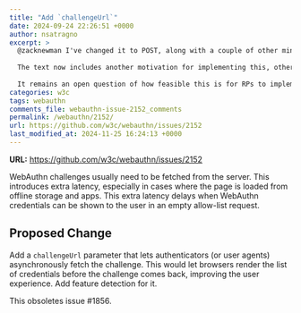 ```yaml
---
title: "Add `challengeUrl`"
date: 2024-09-24 22:26:51 +0000
author: nsatragno
excerpt: >
  @zacknewman I've changed it to POST, along with a couple of other minor tweaks.
  
  The text now includes another motivation for implementing this, other than latency: RPs would have to generate and store far fewer challenges than they currently do when using conditional UI.
  
  It remains an open question of how feasible this is for RPs to implement given the proposed security-related restrictions on its implementation.
categories: w3c
tags: webauthn
comments_file: webauthn-issue-2152_comments
permalink: /webauthn/2152/
url: https://github.com/w3c/webauthn/issues/2152
last_modified_at: 2024-11-25 16:24:13 +0000
---
```



**URL:** https://github.com/w3c/webauthn/issues/2152

WebAuthn challenges usually need to be fetched from the server. This introduces extra latency, especially in cases where the page is loaded from offline storage and apps. This extra latency delays when WebAuthn credentials can be shown to the user in an empty allow-list request.

## Proposed Change

Add a `challengeUrl` parameter that lets authenticators (or user agents) asynchronously fetch the challenge. This would let browsers render the list of credentials before the challenge comes back, improving the user experience. Add feature detection for it.

This obsoletes issue #1856.